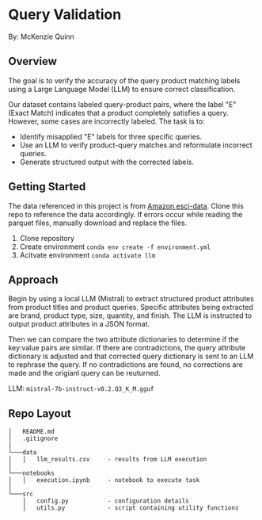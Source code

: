 # Query Validation 
By: McKenzie Quinn 

## Overview
The goal is to verify the accuracy of the query product matching labels using a Large Language Model (LLM) to ensure correct classification. 

Our dataset contains labeled query-product pairs, where the label "E" (Exact Match) indicates that a product completely satisfies a query. However, some cases are incorrectly labeled. The task is to:
* Identify misapplied "E" labels for three specific queries.
* Use an LLM to verify product-query matches and reformulate incorrect queries.
* Generate structured output with the corrected labels.


## Getting Started 
The data referenced in this project is from [Amazon esci-data](https://github.com/amazon-science/esci-data/blob/main/README.md). Clone this repo to reference the data accordingly. If errors occur while reading the parquet files, manually download and replace the files. 
1. Clone repository 
2. Create environment `conda env create -f environment.yml`
3. Acitvate environment `conda activate llm`


## Approach 

Begin by using a local LLM (Mistral) to extract structured product attributes from product titles and product queries. Specific attributes being extracted are brand, product type, size, quantity, and finish. The LLM is instructed to output product attributes in a JSON format. 

Then we can compare the two attribute dictionaries to determine if the key:value pairs are similar. If there are contradictions, the query attribute dictionary is adjusted and that corrected query dictionary is sent to an LLM to rephrase the query. If no contradictions are found, no corrections are made and the origianl query can be reuturned.

LLM: `mistral-7b-instruct-v0.2.Q3_K_M.gguf`

## Repo Layout 
```
│   README.md
│   .gitignore   
|
└───data
│   │   llm_results.csv     - results from LLM execution
│   
└───notebooks
│   │   execution.ipynb     - notebook to execute task         
│
└───src
    │   config.py           - configuration details
    │   utils.py            - script containing utility functions
```
